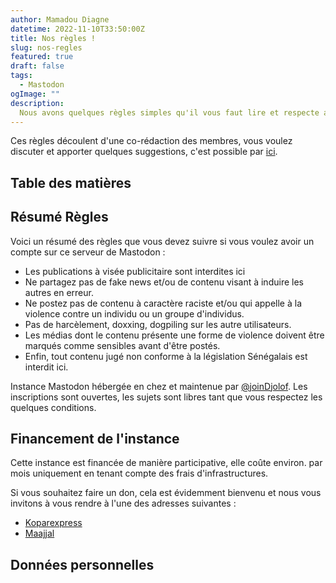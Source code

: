 ```yaml
---
author: Mamadou Diagne
datetime: 2022-11-10T33:50:00Z
title: Nos règles !
slug: nos-regles
featured: true
draft: false
tags:
  - Mastodon
ogImage: ""
description:
  Nous avons quelques règles simples qu'il vous faut lire et respecte avant de nous rejoindre.
---
```


Ces règles découlent d'une co-rédaction des membres, vous voulez discuter et apporter quelques suggestions, c'est possible par [ici](https://github.com/Code-for-Senegal/joinDjolof/discussions/1).

## Table des matières

## Résumé Règles

Voici un résumé des règles que vous devez suivre si vous voulez avoir un compte sur ce serveur de Mastodon :

- Les publications à visée publicitaire sont interdites ici
- Ne partagez pas de fake news et/ou de contenu visant à induire les autres en erreur.
- Ne postez pas de contenu à caractère raciste et/ou qui appelle à la violence contre un individu ou un groupe d'individus.
- Pas de harcèlement, doxxing, dogpiling sur les autre utilisateurs.
- Les médias dont le contenu présente une forme de violence doivent être marqués comme sensibles avant d'être postés.
- Enfin, tout contenu jugé non conforme à la législation Sénégalais est interdit ici.

Instance Mastodon hébergée en <Pays> chez <Cloud> et maintenue par [@joinDjolof](https://github.com/Code-for-Senegal/joinDjolof/discussions). Les inscriptions sont ouvertes, les sujets sont libres tant que vous respectez les quelques conditions.

## Financement de l'instance

Cette instance est financée de manière participative, elle coûte environ. par mois uniquement en tenant compte des frais d'infrastructures.

Si vous souhaitez faire un don, cela est évidemment bienvenu et nous vous invitons à vous rendre à l'une des adresses suivantes :

- [Koparexpress](https://koparexpress.com/apps/collectes/5m2l06uj)
- [Maajjal](https://maajjal.com/app/campagnes/djolof)

## Données personnelles

